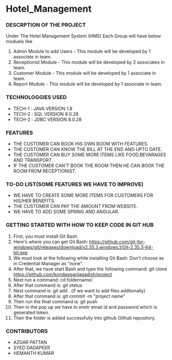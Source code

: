 # Hotel_Management

### DESCRPTION OF THE PROJECT
Under The Hotel Management System (HMS) Each Group will have below moduels like 
1. Admin Module to add Users - This module will be developed by 1 associate in team. 
2. Receptionist Module - This module will be developed by 2 associates in team. 
3. Customer Module - This module will be developed by 1 associate in team. 
4. Report Module - This module will be developed by 1 associate in team.

### TECHNOLOGGIES USED
  - TECH-1 : JAVA VERSION 1.8
  - TECH-2 : SQL VERSION 8.0.28
  - TECH-2 : JDBC VERSION 8.0.28

### FEATURES
  - THE CUSTOMER CAN BOOK HIS OWN ROOM WITH FEATURES.
  - THE CUSTOMER CAN KNOW THE BILL AT THE END AND UPTO DATE.
  - THE CUSTOMER CAN BUY SOME MORE ITEMS LIKE FOOD,BEVARAGES AND TRANSPORT.
  - IF THE CUSTOMER CAN'T BOOK THE ROOM THEN HE CAN BOOK THE ROOM FROM RECEPTIONIST.
### TO-DO LIST(SOME FEATURES WE HAVE TO IMPROVE)
  - WE HAVE TO CREATE SOME MORE ITEMS FOR CUSTOMERS FOR HIS/HER BENEFITS.
  - THE CUSTOMER CAN PAY THE AMOUNT FROM WEBSITE.
  - WE HAVE TO ADD SOME SPRING AND ANGULAR.
### GETTING STARTED WITH HOW TO KEEP CODE IN GIT HUB
1. First, you must install Git Bash.
2. Here's where you can get Git Bash: https://github.com/git-for-windows/git/releases/download/v2.35.3.windows.1/Git-2.35.3-64-bit.exe
3. We must look at the following while installing Git Bash: Don't choose as in Credential Manager as "none".
4. After that, we have start Bash and type the following command: git clone https://github.com/kondaggarijagadish/project
5. Next run a command: cd foldername/
6. After that command is: git status
7. Next command is: git add . (if we want to add files addtionally)
8. After that command is: git commit -m "project name"
9. Then run the final command is: git push
10. Then in the pop up we have to enetr email id and password which is generated token.
11. Then the folder is added successfully into github Github repository.

### CONTRIBUTORS
   - AZGAR PATTAN
   - SYED DADAPEER
   - HEMANTH KUMAR
